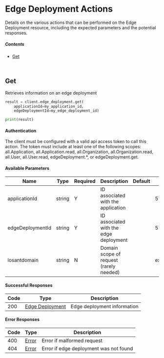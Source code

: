 # Edge Deployment Actions

Details on the various actions that can be performed on the
Edge Deployment resource, including the expected
parameters and the potential responses.

##### Contents

*   [Get](#get)

<br/>

## Get

Retrieves information on an edge deployment

```python
result = client.edge_deployment.get(
    applicationId=my_application_id,
    edgeDeploymentId=my_edge_deployment_id)

print(result)
```

#### Authentication
The client must be configured with a valid api access token to call this
action. The token must include at least one of the following scopes:
all.Application, all.Application.read, all.Organization, all.Organization.read, all.User, all.User.read, edgeDeployment.*, or edgeDeployment.get.

#### Available Parameters

| Name | Type | Required | Description | Default | Example |
| ---- | ---- | -------- | ----------- | ------- | ------- |
| applicationId | string | Y | ID associated with the application |  | 575ec8687ae143cd83dc4a97 |
| edgeDeploymentId | string | Y | ID associated with the edge deployment |  | 575ed78e7ae143cd83dc4aab |
| losantdomain | string | N | Domain scope of request (rarely needed) |  | example.com |

#### Successful Responses

| Code | Type | Description |
| ---- | ---- | ----------- |
| 200 | [Edge Deployment](_schemas.md#edge-deployment) | Edge deployment information |

#### Error Responses

| Code | Type | Description |
| ---- | ---- | ----------- |
| 400 | [Error](_schemas.md#error) | Error if malformed request |
| 404 | [Error](_schemas.md#error) | Error if edge deployment was not found |
